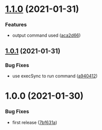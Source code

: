 # [1.1.0](https://github.com/UziTech/nstl/compare/v1.0.1...v1.1.0) (2021-01-31)


### Features

* output command used ([aca2d66](https://github.com/UziTech/nstl/commit/aca2d66713b0b1256ac1f63a9bd0bd412ad21903))

## [1.0.1](https://github.com/UziTech/nstl/compare/v1.0.0...v1.0.1) (2021-01-31)


### Bug Fixes

* use execSync to run command ([a940412](https://github.com/UziTech/nstl/commit/a940412735aff60b0c4165e2bf08d6c14c421583))

# 1.0.0 (2021-01-30)


### Bug Fixes

* first release ([7bf631a](https://github.com/UziTech/nstl/commit/7bf631a67275299608da468420097692f68e69b0))
